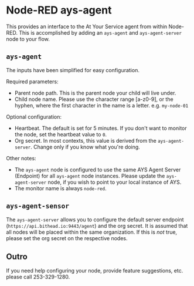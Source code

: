 # Node-RED ays-agent

This provides an interface to the At Your Service agent from within Node-RED. This is accomplished by adding an `ays-agent` and `ays-agent-server` node to your flow.

## `ays-agent`

The inputs have been simplified for easy configuration.

Required parameters:
- Parent node path. This is the parent node your child will live under.
- Child node name. Please use the character range [a-z0-9], or the hyphen, where the first character in the name is a letter. e.g. `my-node-01`

Optional configuration:
- Heartbeat. The default is set for 5 minutes. If you don't want to monitor the node, set the heartbeat value to `0`.
- Org secret. In most contexts, this value is derived from the `ays-agent-server`. Change only if you know what you're doing.

Other notes:
- The `ays-agent` node is configured to use the same AYS Agent Server (Endpoint) for all `ays-agent` node instances. Please update the `ays-agent-server` node, if you wish to point to your local instance of AYS.
- The monitor name is always `node-red`.

## `ays-agent-sensor`

The `ays-agent-server` allows you to configure the default server endpoint (`https://api.bithead.io:9443/agent`) and the org secret. It is assumed that all nodes will be placed within the same organization. If this is _not_ true, please set the org secret on the respective nodes.

## Outro

If you need help configuring your node, provide feature suggestions, etc. please call 253-329-1280.
